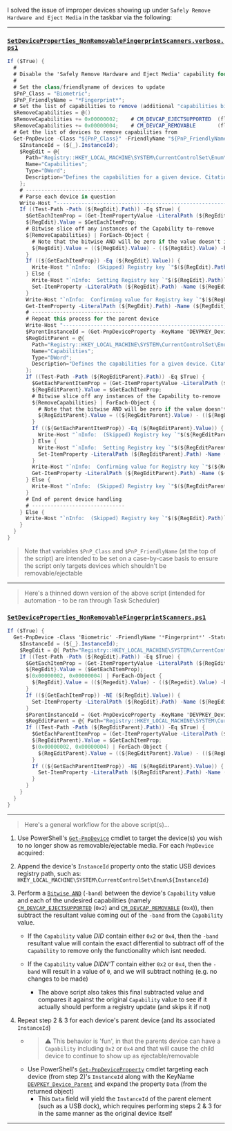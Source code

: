 <!-- ------------------------------------------------------------ -->
<!-- https://github.com/mcavallo-git/Coding/blob/main/powershell/DeviceManagement/SafelyRemoveAndEjectMediaHotfix.md -->
<!-- https://superuser.com/a/1801861/699988 -->
<!-- ------------------------------------------------------------ -->

I solved the issue of improper devices showing up under `Safely Remove Hardware and Eject Media` in the taskbar via the following:

***

### [`SetDeviceProperties_NonRemovableFingerprintScanners.verbose.ps1`](https://github.com/mcavallo-git/Coding/blob/main/powershell/DeviceManagement/SetDeviceProperties_NonRemovableFingerprintScanners.verbose.ps1#L8-L89)
```csharp
If ($True) {
  #
  # Disable the 'Safely Remove Hardware and Eject Media' capability for target Plug and Play (PnP) devices
  #
  # Set the class/friendlyname of devices to update
  $PnP_Class = "Biometric";
  $PnP_FriendlyName = "*Fingerprint*";
  # Set the list of capabilities to remove (additional "capabilities bits" listed at the bottom of this script)
  $RemoveCapabilities = @()
  $RemoveCapabilities += 0x00000002;    # CM_DEVCAP_EJECTSUPPORTED  (flags the device as ejectable)
  $RemoveCapabilities += 0x00000004;    # CM_DEVCAP_REMOVABLE       (flags the device as removable)
  # Get the list of devices to remove capabilities from
  Get-PnpDevice -Class "${PnP_Class}" -FriendlyName "${PnP_FriendlyName}" -Status 'OK' -EA:0 | ForEach-Object {
    $InstanceId = (${_}.InstanceId);
    $RegEdit = @{
      Path="Registry::HKEY_LOCAL_MACHINE\SYSTEM\CurrentControlSet\Enum\${InstanceId}";
      Name="Capabilities";
      Type="DWord";
      Description="Defines the capabilities for a given device. Citation [ https://github.com/tpn/winsdk-10/blob/master/Include/10.0.10240.0/um/cfgmgr32.h#L1067-L1076 ]";
    };
    # ------------------------------
    # Parse each device in question
    Write-Host "------------------------------------------------------------";
    If ((Test-Path -Path (${RegEdit}.Path)) -Eq $True) {
      $GetEachItemProp = (Get-ItemPropertyValue -LiteralPath (${RegEdit}.Path) -Name (${RegEdit}.Name) -ErrorAction ("Stop"));
      ${RegEdit}.Value = $GetEachItemProp;
      # Bitwise slice off any instances of the Capability to-remove
      ${RemoveCapabilities} | ForEach-Object {
        # Note that the bitwise AND will be zero if the value doesn't include the value to remove - it will only modify values which require an update.
        ${RegEdit}.Value = ((${RegEdit}.Value) - ((${RegEdit}.Value) -band ${_}));
      }
      If ((${GetEachItemProp}) -Eq (${RegEdit}.Value)) {
        Write-Host "`nInfo:  (Skipped) Registry key `"$(${RegEdit}.Path)`"'s property `"$(${RegEdit}.Name)`" is already set to value `"$(${RegEdit}.Value)`"`n";
      } Else {
        Write-Host "`nInfo:  Setting Registry key `"$(${RegEdit}.Path)`"'s property `"$(${RegEdit}.Name)`" to value `"$(${RegEdit}.Value)`"...`n";
        Set-ItemProperty -LiteralPath (${RegEdit}.Path) -Name (${RegEdit}.Name) -Value (${RegEdit}.Value);
      }
      Write-Host "`nInfo:  Confirming value for Registry key `"$(${RegEdit}.Path)`"'s property `"$(${RegEdit}.Name)`"...";
      Get-ItemProperty -LiteralPath (${RegEdit}.Path) -Name (${RegEdit}.Name);
      # ------------------------------
      # Repeat this process for the parent device
      Write-Host "------------------------------------------------------------";
      $ParentInstanceId = (Get-PnpDeviceProperty -KeyName 'DEVPKEY_Device_Parent' -InstanceId "${InstanceId}" | Select-Object -ExpandProperty "Data" -EA:0);
      $RegEditParent = @{
        Path="Registry::HKEY_LOCAL_MACHINE\SYSTEM\CurrentControlSet\Enum\${ParentInstanceId}";
        Name="Capabilities";
        Type="DWord";
        Description="Defines the capabilities for a given device. Citation [ https://github.com/tpn/winsdk-10/blob/master/Include/10.0.10240.0/um/cfgmgr32.h#L1067-L1076 ]";
      };
      If ((Test-Path -Path (${RegEditParent}.Path)) -Eq $True) {
        $GetEachParentItemProp = (Get-ItemPropertyValue -LiteralPath (${RegEditParent}.Path) -Name (${RegEditParent}.Name) -ErrorAction ("Stop"));
        ${RegEditParent}.Value = $GetEachItemProp;
        # Bitwise slice off any instances of the Capability to-remove
        ${RemoveCapabilities} | ForEach-Object {
          # Note that the bitwise AND will be zero if the value doesn't include the value to remove - it will only modify values which require an update.
          ${RegEditParent}.Value = ((${RegEditParent}.Value) - ((${RegEditParent}.Value) -band ${_}));
        }
        If ((${GetEachParentItemProp}) -Eq (${RegEditParent}.Value)) {
          Write-Host "`nInfo:  (Skipped) Registry key `"$(${RegEditParent}.Path)`"'s property `"$(${RegEditParent}.Name)`" is already set to value `"$(${RegEditParent}.Value)`"`n";
        } Else {
          Write-Host "`nInfo:  Setting Registry key `"$(${RegEditParent}.Path)`"'s property `"$(${RegEditParent}.Name)`" to value `"$(${RegEditParent}.Value)`"...`n";
          Set-ItemProperty -LiteralPath (${RegEditParent}.Path) -Name (${RegEditParent}.Name) -Value (${RegEditParent}.Value);
        }
        Write-Host "`nInfo:  Confirming value for Registry key `"$(${RegEditParent}.Path)`"'s property `"$(${RegEditParent}.Name)`"...";
        Get-ItemProperty -LiteralPath (${RegEditParent}.Path) -Name (${RegEditParent}.Name);
      } Else {
        Write-Host "`nInfo:  (Skipped) Registry key `"$(${RegEditParent}.Path)`" not found to exist`n";
      }
      # End of parent device handling
      # ------------------------------
    } Else {
      Write-Host "`nInfo:  (Skipped) Registry key `"$(${RegEdit}.Path)`" not found to exist`n";
    }
  }
}
```

> Note that variables `$PnP_Class` and `$PnP_FriendlyName` (at the top of the script) are intended to be set on a case-by-case basis to ensure the script only targets devices which shouldn't be removable/ejectable

***

> Here's a thinned down version of the above script (intended for automation - to be ran through Task Scheduler)

### [`SetDeviceProperties_NonRemovableFingerprintScanners.ps1`](https://github.com/mcavallo-git/Coding/blob/main/powershell/DeviceManagement/SetDeviceProperties_NonRemovableFingerprintScanners.ps1#L4-L31)
```csharp
If ($True) {
  Get-PnpDevice -Class 'Biometric' -FriendlyName '*Fingerprint*' -Status 'OK' -EA:0 | ForEach-Object {
    $InstanceId = (${_}.InstanceId);
    $RegEdit = @{ Path="Registry::HKEY_LOCAL_MACHINE\SYSTEM\CurrentControlSet\Enum\${InstanceId}"; Name="Capabilities"; };
    If ((Test-Path -Path (${RegEdit}.Path)) -Eq $True) {
      $GetEachItemProp = (Get-ItemPropertyValue -LiteralPath (${RegEdit}.Path) -Name (${RegEdit}.Name) -ErrorAction ("Stop"));
      ${RegEdit}.Value = ($GetEachItemProp);
      $(0x00000002, 0x00000004) | ForEach-Object {
        ${RegEdit}.Value = ((${Regedit}.Value) - ((${Regedit}.Value) -band ${_}));
      }
      If ((${GetEachItemProp}) -NE (${RegEdit}.Value)) {
        Set-ItemProperty -LiteralPath (${RegEdit}.Path) -Name (${RegEdit}.Name) -Value (${RegEdit}.Value);
      }
      $ParentInstanceId = (Get-PnpDeviceProperty -KeyName 'DEVPKEY_Device_Parent' -InstanceId "${InstanceId}" | Select-Object -ExpandProperty "Data" -EA:0);
      $RegEditParent = @{ Path="Registry::HKEY_LOCAL_MACHINE\SYSTEM\CurrentControlSet\Enum\${ParentInstanceId}"; Name="Capabilities"; };
      If ((Test-Path -Path (${RegEditParent}.Path)) -Eq $True) {
        $GetEachParentItemProp = (Get-ItemPropertyValue -LiteralPath (${RegEditParent}.Path) -Name (${RegEditParent}.Name) -ErrorAction ("Stop"));
        ${RegEditParent}.Value = $GetEachItemProp;
        $(0x00000002, 0x00000004) | ForEach-Object {
          ${RegEditParent}.Value = ((${RegEditParent}.Value) - ((${RegEditParent}.Value) -band ${_}));
        }
        If ((${GetEachParentItemProp}) -NE (${RegEditParent}.Value)) {
          Set-ItemProperty -LiteralPath (${RegEditParent}.Path) -Name (${RegEditParent}.Name) -Value (${RegEditParent}.Value);
        }
      }
    }
  }
}
```

***

> Here's a general workflow for the above script(s)...

1. Use PowerShell's [`Get-PnpDevice`](https://learn.microsoft.com/en-us/powershell/module/pnpdevice/get-pnpdevice) cmdlet to target the device(s) you wish to no longer show as removable/ejectable media. For each `PnpDevice` acquired:

2. Append the device's `InstanceId` property onto the static USB devices registry path, such as: `HKEY_LOCAL_MACHINE\SYSTEM\CurrentControlSet\Enum\${InstanceId}`

3. Perform a [`Bitwise AND`](https://learn.microsoft.com/en-us/powershell/module/microsoft.powershell.core/about/about_arithmetic_operators?view=powershell-7.3#bitwise-operators) (`-band`) between the device's `Capability` value and each of the undesired capabilities (namely [`CM_DEVCAP_EJECTSUPPORTED`](https://github.com/tpn/winsdk-10/blob/master/Include/10.0.10240.0/um/cfgmgr32.h#L1067-L1076) (`0x2`) and [`CM_DEVCAP_REMOVABLE`](https://github.com/tpn/winsdk-10/blob/master/Include/10.0.10240.0/um/cfgmgr32.h#L1067-L1076) (`0x4`)), then subtract the resultant value coming out of the `-band` from the `Capability` value.

    - If the `Capability` value *DID* contain either `0x2` or `0x4`, then the `-band` resultant value will contain the exact differential to subtract off of the `Capability` to remove only the functionality which isnt needed.

    - If the `Capability` value *DIDN'T* contain either `0x2` or `0x4`, then the `-band` will result in a value of `0`, and we will subtract nothing (e.g. no changes to be made)

      - The above script also takes this final subtracted value and compares it against the original `Capability` value to see if it actually should perform a registry update (and skips it if not)

4. Repeat step 2 & 3 for each device's parent device (and its associated `InstanceId`)
    - > ⚠️ This behavior is 'fun', in that the parents device can have a `Capability` including `0x2` or `0x4` and that will cause the child device to continue to show up as ejectable/removable
    - Use PowerShell's [`Get-PnpDeviceProperty`](https://learn.microsoft.com/en-us/powershell/module/pnpdevice/get-pnpdeviceproperty) cmdlet targeting each device (from step 2)'s `InstanceId` along with the KeyName [`DEVPKEY_Device_Parent`](https://learn.microsoft.com/en-us/windows-hardware/drivers/install/devpkey-device-parent) and expand the property `Data` (from the returned object)
      - This `Data` field will yield the `InstanceId` of the parent element (such as a USB dock), which requires performing steps 2 & 3 for in the same manner as the original device itself

***